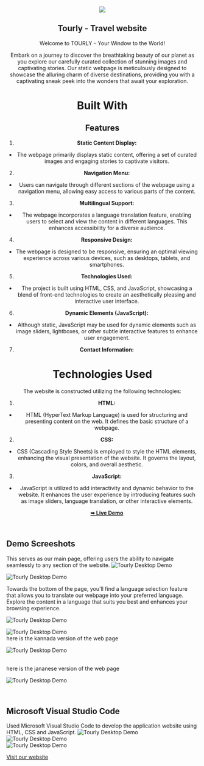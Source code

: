 
<div align="center">
 
  <br />
  <br />
  
  <img src="./readme-images/project-logo.png" />

  <h2 align="center">Tourly - Travel website</h2>

  Welcome to TOURLY – Your Window to the World!


Embark on a journey to discover the breathtaking beauty of our planet as you explore our carefully curated collection of stunning images and captivating stories. Our static webpage is meticulously designed to showcase the alluring charm of diverse destinations, providing you with a captivating sneak peek into the wonders that await your exploration.
<h1>Built With  </h1>

## Features

1. **Static Content Display:**
- The webpage primarily displays static content, offering a set of curated images and engaging stories to captivate visitors.

2. **Navigation Menu:**
- Users can navigate through different sections of the webpage using a navigation menu, allowing easy access to various parts of the content.

3. **Multilingual Support:**
- The webpage incorporates a language translation feature, enabling users to select and view the content in different languages. This enhances accessibility for a diverse audience.

4. **Responsive Design:**
- The webpage is designed to be responsive, ensuring an optimal viewing experience across various devices, such as desktops, tablets, and smartphones.

5. **Technologies Used:**
- The project is built using HTML, CSS, and JavaScript, showcasing a blend of front-end technologies to create an aesthetically pleasing and interactive user interface.

6. **Dynamic Elements (JavaScript):**
- Although static, JavaScript may be used for dynamic elements such as image sliders, lightboxes, or other subtle interactive features to enhance user engagement.

7. **Contact Information:**


# Technologies Used

The website is constructed utilizing the following technologies:

1. **HTML:**
- HTML (HyperText Markup Language) is used for structuring and presenting content on the web. It defines the basic structure of a webpage.

2. **CSS:**
- CSS (Cascading Style Sheets) is employed to style the HTML elements, enhancing the visual presentation of the website. It governs the layout, colors, and overall aesthetic.

3. **JavaScript:**
- JavaScript is utilized to add interactivity and dynamic behavior to the website. It enhances the user experience by introducing features such as image sliders, language translation, or other interactive elements.


  <a href="https://kishan-spec.github.io/future-tour1/"><strong>➥ Live Demo</strong></a>

</div>

<br />

## Demo Screeshots

This serves as our main page, offering users the ability to navigate seamlessly to any section of the website.
![Tourly Desktop Demo](./readme-images/desktop.png "Desktop Demo")
<br />

![Tourly Desktop Demo](./readme-images/pic2.png "Desktop Demo")
<br />

Towards the bottom of the page, you'll find a language selection feature that allows you to translate our webpage into your preferred language. Explore the content in a language that suits you best and enhances your browsing experience.
<br />

![Tourly Desktop Demo](./readme-images/lang1.png "Desktop Demo")
<br />

![Tourly Desktop Demo](./readme-images/lang2.png "Desktop Demo")
<br />
here is the kannada version of the web page

![Tourly Desktop Demo](./readme-images/kannada.png "Desktop Demo")

<br />
here is the jananese version of the web page

![Tourly Desktop Demo](./readme-images/japanese.png "Desktop Demo")

<br />



## Microsoft Visual Studio Code
Used Microsoft Visual Studio Code to develop the application website using HTML, CSS and JavaScript.
![Tourly Desktop Demo](./readme-images/vs-code1.png "Desktop Demo")
<br />
![Tourly Desktop Demo](./readme-images/vs-code2.png "Desktop Demo")
<br />
![Tourly Desktop Demo](./readme-images/vs-code3.png "Desktop Demo")
<br />


[Visit our website](https://kishan-spec.github.io/future-tour1/)


